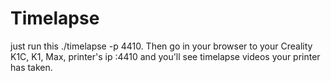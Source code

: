 <h1> Timelapse</h1>

just run this ./timelapse -p 4410. Then go in your browser to your Creality K1C, K1, Max, printer's ip :4410 and you'll see timelapse videos your printer has taken.
